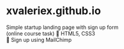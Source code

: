 # xvaleriex.github.io
Simple startup landing page with sign up form  
(online course task)
:large_orange_diamond: HTML5, CSS3  
:large_orange_diamond: Sign up using MailChimp
